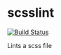 # scsslint

[![Build Status](https://travis-ci.org/pdehaan/scsslint.svg?branch=master)](https://travis-ci.org/pdehaan/scsslint)

Lints a scss file
